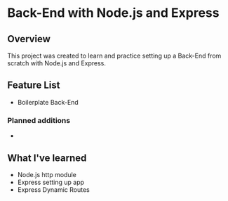 # Back-End with Node.js and Express
## Overview
This project was created to learn and practice setting up a Back-End from scratch with Node.js and Express.

## Feature List
  * Boilerplate Back-End

### Planned additions
  * 

## What I've learned
  * Node.js http module
  * Express setting up app
  * Express Dynamic Routes
